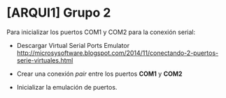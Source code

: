 # [ARQUI1] Grupo 2

Para inicializar los puertos COM1 y COM2 para la conexión serial:

- Descargar Virtual Serial Ports Emulator http://microsysoftware.blogspot.com/2014/11/conectando-2-puertos-serie-virtuales.html

- Crear una conexión *pair* entre los puertos **COM1** y **COM2**

- Inicializar la emulación de puertos.

